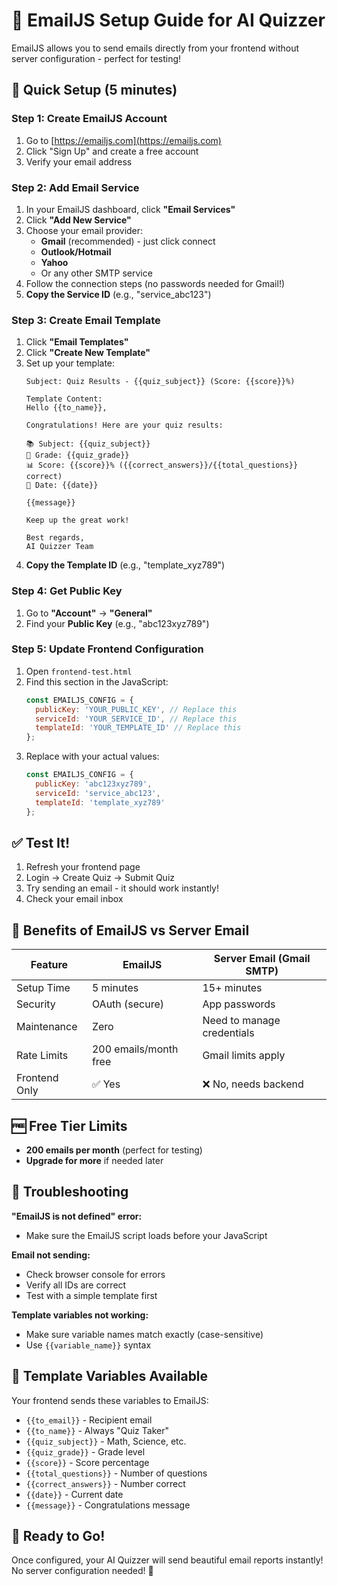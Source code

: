 # 📧 EmailJS Setup Guide for AI Quizzer

EmailJS allows you to send emails directly from your frontend without server configuration - perfect for testing!

## 🚀 Quick Setup (5 minutes)

### Step 1: Create EmailJS Account
1. Go to [https://emailjs.com](https://emailjs.com)
2. Click "Sign Up" and create a free account
3. Verify your email address

### Step 2: Add Email Service
1. In your EmailJS dashboard, click **"Email Services"**
2. Click **"Add New Service"**
3. Choose your email provider:
   - **Gmail** (recommended) - just click connect
   - **Outlook/Hotmail** 
   - **Yahoo**
   - Or any other SMTP service
4. Follow the connection steps (no passwords needed for Gmail!)
5. **Copy the Service ID** (e.g., "service_abc123")

### Step 3: Create Email Template
1. Click **"Email Templates"** 
2. Click **"Create New Template"**
3. Set up your template:
   ```
   Subject: Quiz Results - {{quiz_subject}} (Score: {{score}}%)
   
   Template Content:
   Hello {{to_name}},
   
   Congratulations! Here are your quiz results:
   
   📚 Subject: {{quiz_subject}}
   🎯 Grade: {{quiz_grade}}  
   📊 Score: {{score}}% ({{correct_answers}}/{{total_questions}} correct)
   📅 Date: {{date}}
   
   {{message}}
   
   Keep up the great work!
   
   Best regards,
   AI Quizzer Team
   ```
4. **Copy the Template ID** (e.g., "template_xyz789")

### Step 4: Get Public Key
1. Go to **"Account"** → **"General"**
2. Find your **Public Key** (e.g., "abc123xyz789")

### Step 5: Update Frontend Configuration
1. Open `frontend-test.html`
2. Find this section in the JavaScript:
   ```javascript
   const EMAILJS_CONFIG = {
     publicKey: 'YOUR_PUBLIC_KEY', // Replace this
     serviceId: 'YOUR_SERVICE_ID', // Replace this  
     templateId: 'YOUR_TEMPLATE_ID' // Replace this
   };
   ```
3. Replace with your actual values:
   ```javascript
   const EMAILJS_CONFIG = {
     publicKey: 'abc123xyz789',
     serviceId: 'service_abc123',
     templateId: 'template_xyz789'
   };
   ```

## ✅ Test It!

1. Refresh your frontend page
2. Login → Create Quiz → Submit Quiz
3. Try sending an email - it should work instantly!
4. Check your email inbox

## 🎯 Benefits of EmailJS vs Server Email

| Feature | EmailJS | Server Email (Gmail SMTP) |
|---------|---------|---------------------------|
| Setup Time | 5 minutes | 15+ minutes |
| Security | OAuth (secure) | App passwords |
| Maintenance | Zero | Need to manage credentials |
| Rate Limits | 200 emails/month free | Gmail limits apply |
| Frontend Only | ✅ Yes | ❌ No, needs backend |

## 🆓 Free Tier Limits
- **200 emails per month** (perfect for testing)
- **Upgrade for more** if needed later

## 🔧 Troubleshooting

**"EmailJS is not defined" error:**
- Make sure the EmailJS script loads before your JavaScript

**Email not sending:**
- Check browser console for errors
- Verify all IDs are correct
- Test with a simple template first

**Template variables not working:**
- Make sure variable names match exactly (case-sensitive)
- Use `{{variable_name}}` syntax

## 📝 Template Variables Available

Your frontend sends these variables to EmailJS:
- `{{to_email}}` - Recipient email
- `{{to_name}}` - Always "Quiz Taker"
- `{{quiz_subject}}` - Math, Science, etc.
- `{{quiz_grade}}` - Grade level
- `{{score}}` - Score percentage
- `{{total_questions}}` - Number of questions
- `{{correct_answers}}` - Number correct
- `{{date}}` - Current date
- `{{message}}` - Congratulations message

## 🎉 Ready to Go!

Once configured, your AI Quizzer will send beautiful email reports instantly! No server configuration needed! 🚀